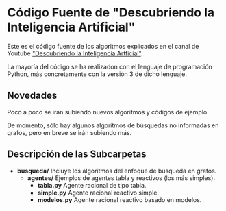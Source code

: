 # Código Fuente de "Descubriendo la Inteligencia Artificial"

Este es el código fuente de los algoritmos explicados en el canal de Youtube
["Descubriendo la Inteligencia Artficial"][dia].

La mayoría del código se ha realizadon con el lenguaje de programación Python,
más concretamente con la versión 3 de dicho lenguaje.

## Novedades

Poco a poco se irán subiendo nuevos algoritmos y códigos de ejemplo.

De momento, sólo hay algunos algoritmos de búsquedas no informadas en grafos,
pero en breve se irán subiendo más.

## Descripción de las Subcarpetas

*   **busqueda/** Incluye los algoritmos del enfoque de búsqueda en grafos.
    *   **agentes/** Ejemplos de agentes tabla y reactivos (los más simples).
        *   **tabla.py** Agente racional de tipo tabla.
        *   **simple.py** Agente racional reactivo simple.
        *   **modelos.py** Agente racional reactivo basado en modelos.

[dia]: https://www.youtube.com/c/descubriendolainteligenciaartificial
       "Canal de Youtube Descubriendo la Inteligencia Artficial"
